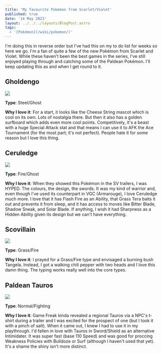 ```yaml
---
title: 'My favourite Pokémon from Scarlet/Violet'
published: true
date: '14 May 2023'
layout: ../../../layouts/BlogPost.astro
tags:
  - '[Pokémon](/wiki/pokemon/)'
---
```


I'm doing this in reverse order but I've had this on my to do list for weeks so here we go. I'm a fan of quite a few of the new Pokémon from Scarlet and Violet. While these haven't been the best games in the series, I've still enjoyed playing through and catching some of the Paldean Pokémon. I'll keep updating this as and when I get round to it.

## Gholdengo
<img src="/images/pokemon/pm1081_00_00_00.png">

**Type**: Steel/Ghost

**Why I love it**: For a start, it looks like the Cheese String mascot which is cool on its own. Lots of nostalgia there. But then it also has a golden surfboard which adds even more cool points. Competitively, it's a beast with a huge Special Attack stat and that means I can use it to AFK the Ace Tournament (for the most part; it's not perfect). People hate it for some reason but I love this thing.

## Ceruledge
<img src="/images/pokemon/pm1109_00_00_00.png">

**Type**: Fire/Ghost

**Why I love it**: When they showed this Pokémon in the SV trailers, I was HYPED. The colours, the design, the swords. It was my kind of warrior and, even though I've used its counterpart in VGC (Armarouge), I love Ceruledge much more. I love that it has Flash Fire as an Ability, that Grass Tera baits it out and prevents it from sleep, and it has access to moves like Bitter Blade, Shadow Sneak, and Solar Blade. If anything, I wish it had Sharpness as a Hidden Ability given its design but we can't have everything.

## Scovillain
<img src="/images/pokemon/pm1043_00_00_00.png">

**Type**: Grass/Fire

**Why I love it**: I prayed for a Grass/Fire type and envisaged a burning bush Tangela. Instead, I got a walking chili pepper with two heads and I love this damn thing. The typing works really well into the core types.

## Paldean Tauros
<img src="/images/pokemon/pm0128_11_51_00.png">

**Type**: Normal/Fighting

**Why I love it**: Game Freak kinda revealed a regional Tauros via a NPC's t-shirt during a trailer and I was excited for the prospect of one (but I took it with a pinch of salt). When it came out, I knew I had to use it in my playthrough. I'd fallen in love with Tauros in Sword/Shield as an alternative Intimidater. It was super fast (base 110 Speed) and was good for proccing Weakness Policies with Bulldoze or Surf (although I haven't used that yet). It's a shame the shiny isn't more distinct.